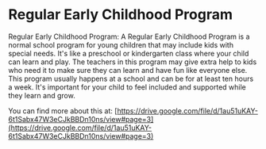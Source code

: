 # Regular Early Childhood Program
Regular Early Childhood Program: A Regular Early Childhood Program is a normal school program for young children that may include kids with special needs. It's like a preschool or kindergarten class where your child can learn and play. The teachers in this program may give extra help to kids who need it to make sure they can learn and have fun like everyone else. This program usually happens at a school and can be for at least ten hours a week. It's important for your child to feel included and supported while they learn and grow.

You can find more about this at: [https://drive.google.com/file/d/1au51uKAY-6t1Sabx47W3eCJkBBDn10ns/view#page=3](https://drive.google.com/file/d/1au51uKAY-6t1Sabx47W3eCJkBBDn10ns/view#page=3)
